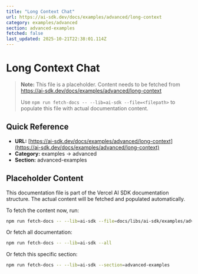 ```yaml
---
title: "Long Context Chat"
url: https://ai-sdk.dev/docs/examples/advanced/long-context
category: examples/advanced
section: advanced-examples
fetched: false
last_updated: 2025-10-21T22:38:01.114Z
---
```


# Long Context Chat

> **Note:** This file is a placeholder. Content needs to be fetched from https://ai-sdk.dev/docs/examples/advanced/long-context
>
> Use `npm run fetch-docs -- --lib=ai-sdk --file=<filepath>` to populate this file with actual documentation content.

## Quick Reference

- **URL:** [https://ai-sdk.dev/docs/examples/advanced/long-context](https://ai-sdk.dev/docs/examples/advanced/long-context)
- **Category:** examples → advanced
- **Section:** advanced-examples

## Placeholder Content

This documentation file is part of the Vercel AI SDK documentation structure.
The actual content will be fetched and populated automatically.

To fetch the content now, run:

```bash
npm run fetch-docs -- --lib=ai-sdk --file=docs/libs/ai-sdk/examples/advanced/long-context.md
```

Or fetch all documentation:

```bash
npm run fetch-docs -- --lib=ai-sdk --all
```

Or fetch this specific section:

```bash
npm run fetch-docs -- --lib=ai-sdk --section=advanced-examples
```
